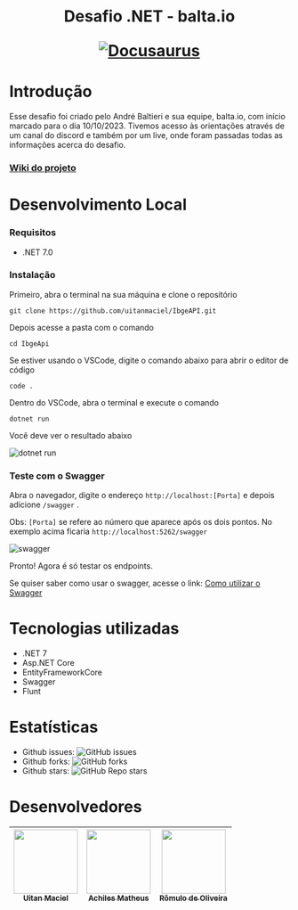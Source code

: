 <h1 align="center">
  <p align="center">Desafio .NET - balta.io</p>
  <a href="#"><img src="https://media-exp1.licdn.com/dms/image/D4D0BAQH-vepcEyn7eg/company-logo_200_200/0/1664892611523?e=2147483647&v=beta&t=sIwryTq8oyuFMs1SOzexQ4eDTCrsPjzSmErmL_Buc2E" alt="Docusaurus"></a>
</h1>

# Introdução

Esse desafio foi criado pelo André Baltieri e sua equipe, balta.io, com início marcado para o dia 10/10/2023. Tivemos acesso às orientações através de um canal do discord e também por um live, onde foram passadas todas as informações acerca do desafio.

### [Wiki do projeto](https://github.com/uitanmaciel/IbgeAPI/wiki/01.-Home)

# Desenvolvimento Local

### Requisitos

- .NET 7.0

### Instalação

Primeiro, abra o terminal na sua máquina e clone o repositório

    git clone https://github.com/uitanmaciel/IbgeAPI.git

Depois acesse a pasta com o comando

    cd IbgeApi

Se estiver usando o VSCode, digite o comando abaixo para abrir o editor de código

    code .

Dentro do VSCode, abra o terminal e execute o comando

    dotnet run

Você deve ver o resultado abaixo

![dotnet run](https://github.com/uitanmaciel/IbgeAPI/assets/62624017/0bccc72e-3257-4b9f-b859-fbb54fa61876)

### Teste com o Swagger

Abra o navegador, digite o endereço `http://localhost:[Porta]` e depois adicione `/swagger` .

Obs: `[Porta]` se refere ao número que aparece após os dois pontos. No exemplo acima ficaria `http://localhost:5262/swagger`

![swagger](https://github.com/uitanmaciel/IbgeAPI/assets/62624017/d90ea719-1e00-4142-9aeb-fe8d3e299c36)

Pronto! Agora é só testar os endpoints.

Se quiser saber como usar o swagger, acesse o link: [Como utilizar o Swagger](https://appmaster.io/university/pt/tutorials/endpoints/o-que-e-e-como-utiliza-lo)

# Tecnologias utilizadas

- .NET 7
- Asp.NET Core
- EntityFrameworkCore
- Swagger
- Flunt

# Estatísticas

- Github issues: ![GitHub issues](https://img.shields.io/github/issues/uitanmaciel/IbgeAPI)
- Github forks: ![GitHub forks](https://img.shields.io/github/forks/uitanmaciel/IbgeApi)
- Github stars: ![GitHub Repo stars](https://img.shields.io/github/stars/uitanmaciel/IbgeApi)

# Desenvolvedores

| [<img src="https://avatars.githubusercontent.com/u/25512424?v=4" width=115><br><sub>Uitan Maciel</sub>](https://github.com/uitanmaciel) | [<img src="https://avatars.githubusercontent.com/u/62624017?v=4" width=115><br><sub>Achiles Matheus</sub>](https://github.com/achilesmatheus) | [<img src="https://avatars.githubusercontent.com/u/100490822?v=4" width=115><br><sub>Rômulo de Oliveira</sub>](https://github.com/romulodeoliveira) |
| :-------------------------------------------------------------------------------------------------------------------------------------: | :-------------------------------------------------------------------------------------------------------------------------------------------: | :-------------------------------------------------------------------------------------------------------------------------------------------------: |
